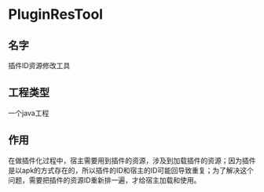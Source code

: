 # PluginResTool
## 名字
插件ID资源修改工具

## 工程类型
一个java工程

## 作用
在做插件化过程中，宿主需要用到插件的资源，涉及到加载插件的资源；因为插件是以apk的方式存在的，所以插件的ID和宿主的ID可能回导致重复；为了解决这个问题，需要把插件的资源ID重新排一遍，才给宿主加载和使用。
